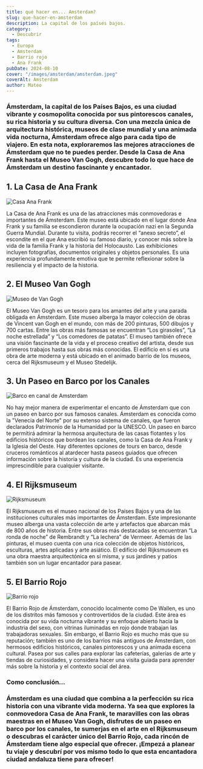 ```yaml
---
title: qué hacer en... Amsterdam?
slug: que-hacer-en-amsterdam
description: La capital de los países bajos.
category:
  - Descubrir
tags:
  - Europa
  - Amsterdam
  - Barrio rojo
  - Ana Frank
pubDate: 2024-08-10
cover: "/images/amsterdam/amsterdam.jpeg"
coverAlt: Amsterdam
author: Mateo
---
```


### **Ámsterdam**, la capital de los Países Bajos, es una ciudad vibrante y cosmopolita conocida por sus pintorescos canales, su rica historia y su cultura diversa. Con una mezcla única de arquitectura histórica, museos de clase mundial y una animada vida nocturna, Ámsterdam ofrece algo para cada tipo de viajero. En esta nota, exploraremos las mejores atracciones de Ámsterdam que no te puedes perder. Desde la Casa de Ana Frank hasta el Museo Van Gogh, descubre todo lo que hace de Ámsterdam un destino fascinante y encantador.

## 1. La Casa de Ana Frank 
<img src="/images/amsterdam/museo-ana-frank.jpeg" alt="Casa Ana Frank">

La Casa de Ana Frank es una de las atracciones más conmovedoras e importantes de Ámsterdam. Este museo está ubicado en el lugar donde Ana Frank y su familia se escondieron durante la ocupación nazi en la Segunda Guerra Mundial. Durante tu visita, podrás recorrer el “anexo secreto”, el escondite en el que Ana escribió su famoso diario, y conocer más sobre la vida de la familia Frank y la historia del Holocausto. Las exhibiciones incluyen fotografías, documentos originales y objetos personales. Es una experiencia profundamente emotiva que te permite reflexionar sobre la resiliencia y el impacto de la historia.

## 2. El Museo Van Gogh 
<img src="/images/amsterdam/museo-van-gogh.jpeg" alt="Museo de Van Gogh">

El Museo Van Gogh es un tesoro para los amantes del arte y una parada obligada en Ámsterdam. Este museo alberga la mayor colección de obras de Vincent van Gogh en el mundo, con más de 200 pinturas, 500 dibujos y 700 cartas. Entre las obras más famosas se encuentran “Los girasoles”, “La noche estrellada” y “Los comedores de patatas”. El museo también ofrece una visión fascinante de la vida y el proceso creativo del artista, desde sus primeros trabajos hasta sus obras más conocidas. El edificio en sí es una obra de arte moderna y está ubicado en el animado barrio de los museos, cerca del Rijksmuseum y el Museo Stedelijk.

## 3. Un Paseo en Barco por los Canales 
<img src="/images/amsterdam/barco-ams.jpeg" alt="Barco en canal de Amsterdam">

No hay mejor manera de experimentar el encanto de Ámsterdam que con un paseo en barco por sus famosos canales. Ámsterdam es conocida como la "Venecia del Norte" por su extenso sistema de canales, que fueron declarados Patrimonio de la Humanidad por la UNESCO. Un paseo en barco te permitirá admirar la hermosa arquitectura de las casas flotantes y los edificios históricos que bordean los canales, como la Casa de Ana Frank y la Iglesia del Oeste. Hay diferentes opciones de tours en barco, desde cruceros románticos al atardecer hasta paseos guiados que ofrecen información sobre la historia y cultura de la ciudad. Es una experiencia imprescindible para cualquier visitante.

## 4. El Rijksmuseum 
<img src="/images/amsterdam/rijksmuseum.jpeg" alt="Rijksmuseum">

El Rijksmuseum es el museo nacional de los Países Bajos y una de las instituciones culturales más importantes de Ámsterdam. Este impresionante museo alberga una vasta colección de arte y artefactos que abarcan más de 800 años de historia. Entre sus obras más destacadas se encuentran “La ronda de noche” de Rembrandt y “La lechera” de Vermeer. Además de las pinturas, el museo cuenta con una rica colección de objetos históricos, esculturas, artes aplicadas y arte asiático. El edificio del Rijksmuseum es una obra maestra arquitectónica en sí misma, y sus jardines y patios también son un lugar encantador para pasear.

## 5. El Barrio Rojo 
<img src="/images/amsterdam/barrio-rojo.jpg" alt="Barrio rojo">

El Barrio Rojo de Ámsterdam, conocido localmente como De Wallen, es uno de los distritos más famosos y controvertidos de la ciudad. Este área es conocida por su vida nocturna vibrante y su enfoque abierto hacia la industria del sexo, con vitrinas iluminadas en rojo donde trabajan las trabajadoras sexuales. Sin embargo, el Barrio Rojo es mucho más que su reputación; también es uno de los barrios más antiguos de Ámsterdam, con hermosos edificios históricos, canales pintorescos y una animada escena cultural. Pasea por sus calles para explorar las cafeterías, galerías de arte y tiendas de curiosidades, y considera hacer una visita guiada para aprender más sobre la historia y el contexto social del área.

### Como conclusión... 

### Ámsterdam es una ciudad que combina a la perfección su rica historia con una vibrante vida moderna. Ya sea que explores la conmovedora Casa de Ana Frank, te maravilles con las obras maestras en el Museo Van Gogh, disfrutes de un paseo en barco por los canales, te sumerjas en el arte en el Rijksmuseum o descubras el carácter único del Barrio Rojo, cada rincón de Ámsterdam tiene algo especial que ofrecer. ¡Empezá a planear tu viaje y descubrí por vos mismo todo lo que esta encantadora ciudad andaluza tiene para ofrecer!
